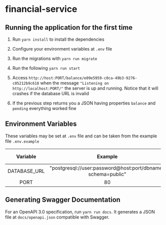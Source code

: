 # financial-service

##  Running the application for the first time  

1. Run `yarn install` to install the dependencies  

1. Configure your environment variables at `.env` file  

1. Run the migrations with `yarn run migrate`  

1. Run the following `yarn run start`  

1. Access `http://host:PORT/balance/e09e5959-c0ca-49b3-9276-c05212b9c618` when the message `"Listening on http://localhost:PORT/"` the server is up and running. Notice that it will crashes if the database URL is invalid

1. If the previous step returns you a JSON having properties `balance` and `pending` everything worked fine

## Environment Variables

These variables may be set at `.env` file and can be taken from the example file `.env.example`

Variable | Example | Default value
:-: | :-: | :-:
DATABASE_URL | "postgresql://user:password@host:port/dbname?schema=public" | -
PORT | 80 | 8080

## Generating Swagger Documentation

For an OpenAPI 3.0 specification, run `yarn run docs`. It generates a JSON file at `docs/openapi.json` compatible with Swagger.
